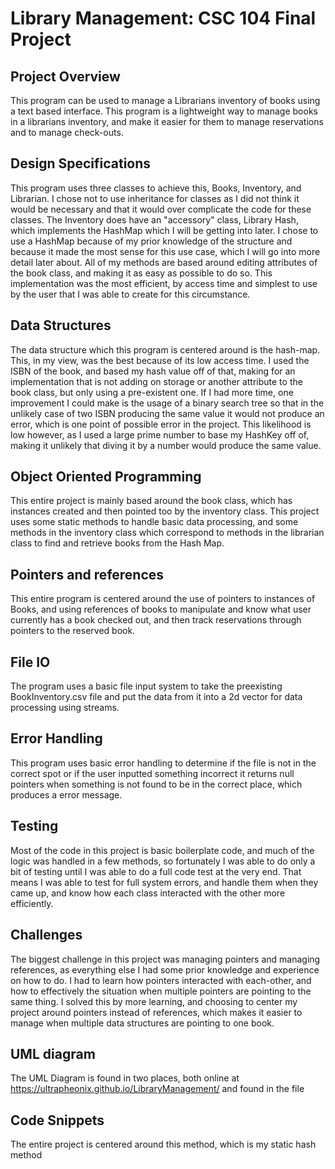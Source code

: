 # Library Management: CSC 104 Final Project

##  Project Overview 
This program can be used to manage a Librarians inventory of books using a 
text based interface. This program is a lightweight way to manage books in a librarians inventory, 
and make it easier for them to manage reservations and to manage check-outs. 

## Design Specifications 
This program uses three classes to achieve this, Books, Inventory, and Librarian.
I chose not to use inheritance for classes as I did not think it would be necessary and that it would over complicate 
the code for these classes. The Inventory does have an "accessory" class, Library Hash, which implements the HashMap 
which I will be getting into later. I chose to use a HashMap because of my prior knowledge of the structure
and because it made the most sense for this use case, which I will go into more detail later about. All of my methods 
are based around editing attributes of the book class, and making it as easy as possible to do so. 
This implementation was the most efficient, by access time and simplest to use by the user that I was able to create for 
this circumstance. 

## Data Structures 
The data structure which this program is centered around is the hash-map. This, in my view, was the best because of its
low access time. I used the ISBN of the book, and based my hash value off of that, making for an implementation that is 
not adding on storage or another attribute to the book class, but only using a pre-existent one. If I had more time, one
improvement I could make is the usage of a binary search tree so that in the unlikely case of two ISBN producing the same value 
it would not produce an error, which is one point of possible error in the project. This likelihood is low however, as I used a 
large prime number to base my HashKey off of, making it unlikely that diving it by a number would produce the same value. 

## Object Oriented Programming 
This entire project is mainly based around the book class, which has instances created and then pointed too by the inventory class. 
This project uses some static methods to handle basic data processing, and some methods in the inventory class which correspond to methods 
in the librarian class to find and retrieve books from the Hash Map. 

## Pointers and references
This entire program is centered around the use of pointers to instances of Books, and using references of books to manipulate and 
know what user currently has a book checked out, and then track reservations through pointers to 
the reserved book. 

## File IO 
The program uses a basic file input system to take the preexisting BookInventory.csv file and put the data from it into a 
2d vector for data processing using streams. 

## Error Handling 
This program uses basic error handling to determine if the file is not in the correct spot or if the user inputted something incorrect
it returns null pointers when something is not found to be in the correct place, which produces a error message. 

## Testing
Most of the code in this project is basic boilerplate code, and much of the logic was handled in a few methods, so 
fortunately I was able to do only a bit of testing until I was able to do a full code test at the very end. That means 
I was able to test for full system errors, and handle them when they came up, and know how each class interacted 
with the other more efficiently. 

## Challenges 
The biggest challenge in this project was managing pointers and managing references, as everything else I had some prior knowledge
and experience on how to do. I had to learn how pointers interacted with each-other, and how to effectively the situation when multiple pointers 
are pointing to the same thing. I solved this by more learning, and choosing to center my project around pointers instead of 
references, which makes it easier to manage when multiple data structures are pointing to one book. 

## UML diagram
The UML Diagram is found in two places, both online at https://ultrapheonix.github.io/LibraryManagement/ and 
found in the file 

## Code Snippets 
The entire project is centered around this method, which is my static hash method  
